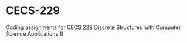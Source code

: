 # CECS-229
Coding assignments for CECS 229 Discrete Structures with Computer Science Applications II

